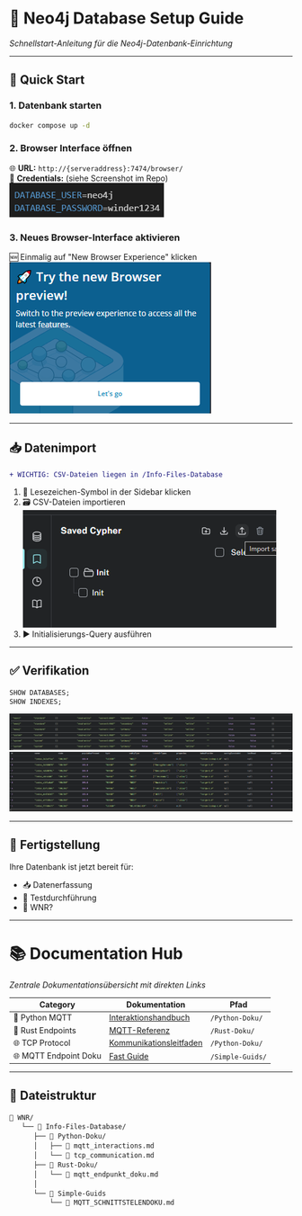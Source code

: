 # 🚀 Neo4j Database Setup Guide

*Schnellstart-Anleitung für die Neo4j-Datenbank-Einrichtung*

---

## 🐳 Quick Start

### 1. Datenbank starten
```bash
docker compose up -d
```

### 2. Browser Interface öffnen
🌐 **URL:** `http://{serveraddress}:7474/browser/`  
🔑 **Credentials:** (siehe Screenshot im Repo)  
![Login](./Images/image.png)

### 3. Neues Browser-Interface aktivieren
🆕 Einmalig auf "New Browser Experience" klicken  
![Interface Switch](./Images/image-1.png)

---

## 📥 Datenimport
```diff
+ WICHTIG: CSV-Dateien liegen in /Info-Files-Database
```

1. 📌 Lesezeichen-Symbol in der Sidebar klicken
2. 🗃️ CSV-Dateien importieren  
   ![Bookmark Icon](./Images/image-2.png)
3. ▶️ Initialisierungs-Query ausführen


---

## ✅ Verifikation
```cypher
SHOW DATABASES;
SHOW INDEXES;
```
![Verification Screenshots](./Images/image-3.png) ![Index Overview](./Images/image-4.png)

---

## 🏁 Fertigstellung
Ihre Datenbank ist jetzt bereit für:
- 📥 Datenerfassung
- 🧪 Testdurchführung
- 🤔 WNR?

---

# 📚 Documentation Hub

*Zentrale Dokumentationsübersicht mit direkten Links*

| Category          | Dokumentation                          | Pfad                                  |
|-------------------|----------------------------------------|---------------------------------------|
| 🐍 Python MQTT   | [Interaktionshandbuch](./Python-Doku/mqtt_interactions.md) | `/Python-Doku/` |
| 🦀 Rust Endpoints| [MQTT-Referenz](./Rust-Doku/mqtt_endpunkt_doku.md) | `/Rust-Doku/` |
| 🌐 TCP Protocol  | [Kommunikationsleitfaden](./Python-Doku/tcp_communication.md) | `/Python-Doku/` |
| 🌐 MQTT Endpoint Doku  | [Fast Guide](./Simple-Guids/MQTT_SCHNITTSTELENDOKU.md) | `/Simple-Guids/` |

---

## 📂 Dateistruktur
```bash
📁 WNR/
   └── 📁 Info-Files-Database/
      ├── 📁 Python-Doku/
      │   ├── 📄 mqtt_interactions.md
      │   └── 📄 tcp_communication.md
      ├── 📁 Rust-Doku/
      │   └── 📄 mqtt_endpunkt_doku.md
      │
      └── 📁 Simple-Guids
          └── 📄 MQTT_SCHNITTSTELENDOKU.md
```


